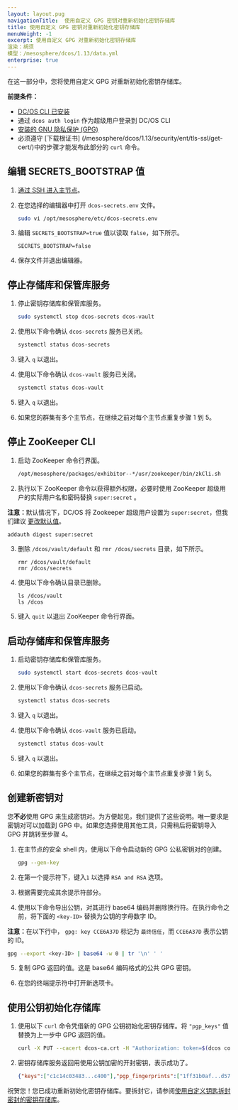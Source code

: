 ```yaml
---
layout: layout.pug
navigationTitle:  使用自定义 GPG 密钥对重新初始化密钥存储库
title: 使用自定义 GPG 密钥对重新初始化密钥存储库
menuWeight: -1
excerpt: 使用自定义 GPG 对重新初始化密钥存储库
渲染：胡须
模型：/mesosphere/dcos/1.13/data.yml
enterprise: true
---
```

<!-- The source repository for this topic is https://github.com/dcos/dcos-docs-site -->

在这一部分中，您将使用自定义 GPG 对重新初始化密钥存储库。

**前提条件：**

- [DC/OS CLI 已安装](/mesosphere/dcos/1.13/cli/install/)
- 通过 `dcos auth login` 作为超级用户登录到 DC/OS CLI
- [安装的 GNU 隐私保护 (GPG)](http：//brewformulas.org/gnupg)
- 必须遵守 [下载根证书] (/mesosphere/dcos/1.13/security/ent/tls-ssl/get-cert/)中的步骤才能发布此部分的 `curl` 命令。

## <a name="1"></a>编辑 SECRETS_BOOTSTRAP 值

1. [通过 SSH 进入主节点](/mesosphere/dcos/1.13/administering-clusters/sshcluster/)。

2. 在您选择的编辑器中打开 `dcos-secrets.env` 文件。

   ```bash
   sudo vi /opt/mesosphere/etc/dcos-secrets.env
   ```

3. 编辑 `SECRETS_BOOTSTRAP=true` 值以读取 `false`，如下所示。

   ```
   SECRETS_BOOTSTRAP=false
   ```

4. 保存文件并退出编辑器。

## <a name="2"></a>停止存储库和保管库服务
1. 停止密钥存储库和保管库服务。

   ```bash
   sudo systemctl stop dcos-secrets dcos-vault
   ```

1. 使用以下命令确认 `dcos-secrets` 服务已关闭。

   ```bash
   systemctl status dcos-secrets
   ```

1. 键入 `q` 以退出。

1. 使用以下命令确认 `dcos-vault` 服务已关闭。

   ```bash
   systemctl status dcos-vault
   ```
1. 键入 `q` 以退出。

1. 如果您的群集有多个主节点，在继续之前对每个主节点重复步骤 1 到 5。

## <a name="3"></a>停止 ZooKeeper CLI

1. 启动 ZooKeeper 命令行界面。

   ```bash
   /opt/mesosphere/packages/exhibitor--*/usr/zookeeper/bin/zkCli.sh
   ```

1. 执行以下 ZooKeeper 命令以获得额外权限，必要时使用 ZooKeeper 超级用户的实际用户名和密码替换 `super:secret` 。

  <p class="message--note"><strong>注意：</strong>默认情况下，DC/OS 将 Zookeeper 超级用户设置为 <code>super:secret</code>，但我们建议 <a href="/mesosphere/dcos/1.13/installing/production/advanced-configuration/configuration-reference/#zk-superuser">更改默认值</a>。</p>


   ```bash
   addauth digest super:secret
   ```

3. 删除 `/dcos/vault/default` 和 `rmr /dcos/secrets` 目录，如下所示。

   ```
   rmr /dcos/vault/default
   rmr /dcos/secrets
   ```

1. 使用以下命令确认目录已删除。

   ```
   ls /dcos/vault
   ls /dcos
   ```

1. 键入 `quit` 以退出 ZooKeeper 命令行界面。

## <a name="4"></a>启动存储库和保管库服务

1. 启动密钥存储库和保管库服务。

   ```bash
   sudo systemctl start dcos-secrets dcos-vault
   ```

1. 使用以下命令确认 `dcos-secrets` 服务已启动。

   ```bash
   systemctl status dcos-secrets
   ```

1. 键入 `q` 以退出。

1. 使用以下命令确认 `dcos-vault` 服务已启动。

   ```bash
   systemctl status dcos-vault
   ```

1. 键入 `q` 以退出。

1. 如果您的群集有多个主节点，在继续之前对每个主节点重复步骤 1 到 5。

## <a name="5"></a> 创建新密钥对
您**不必**使用 GPG 来生成密钥对。为方便起见，我们提供了这些说明。唯一要求是密钥对可以加载到 GPG 中。如果您选择使用其他工具，只需稍后将密钥导入 GPG 并跳转至步骤 4。

1. 在主节点的安全 shell 内，使用以下命令启动新的 GPG 公私密钥对的创建。

   ```bash
   gpg --gen-key
   ```

1. 在第一个提示符下，键入`1` 以选择 `RSA and RSA` 选项。

1. 根据需要完成其余提示符部分。

1. 使用以下命令导出公钥，对其进行 base64 编码并删除换行符。在执行命令之前，将下面的 `<key-ID>` 替换为公钥的字母数字 ID。

  <p class="message--note"><strong>注意：</strong>在以下行中， <code>gpg: key CCE6A37D</code> 标记为 <code>最终信任</code>，而 <code>CCE6A37D</code> 表示公钥的 ID。</p>

   ```bash
   gpg --export <key-ID> | base64 -w 0 | tr '\n' ' '
   ```
5. 复制 GPG 返回的值。这是 base64 编码格式的公共 GPG 密钥。

1. 在您的终端提示符中打开新选项卡。

## <a name="6"></a>使用公钥初始化存储库

1. 使用以下 `curl` 命令凭借新的 GPG 公钥初始化密钥存储库。将 `"pgp_keys"` 值替换为上一步中 GPG 返回的值。

   ```bash
   curl -X PUT --cacert dcos-ca.crt -H "Authorization: token=$(dcos config show core.dcos_acs_token)" -d '{"shares":1,"threshold":1,"pgp_keys":["mQIN...xQPE="]}' $(dcos config show core.dcos_url)/secrets/v1/init/default -H 'Content-Type: application/json'
   ```

1. 密钥存储库服务返回用使用公钥加密的开封密钥，表示成功了。

   ```json
   {"keys":["c1c14c03483...c400"],"pgp_fingerprints":["1ff31b0af...d57b464df4"],"root_token":"da8e3b55-8719-4594-5378-4a9f3498387f"}
   ```

祝贺您！您已成功重新初始化密钥存储库。要拆封它，请参阅[使用自定义钥匙拆封密封的密钥存储库](/mesosphere/dcos/1.13/security/ent/secrets/unseal-store/#unseal-cust-keys)。
